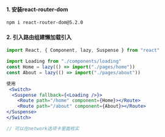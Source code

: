 

#### 1. 安装react-router-dom

```bash
npm i react-router-dom@5.2.0
```



#### 2. 引入路由组建懒加载引入

```jsx
import React, { Component, lazy, Suspense } from "react"

import Loading from "./components/loading"
const Home = lazy(() => import("./pages/home"))
const About = lazy(() => import("./pages/about"))

使用
 <Switch>
  <Suspense fallback={<Loading />}>
    <Route path="/home" component={Home}></Route>
    <Route path="/about" component={About}></Route>
</Suspense>
</Switch>

// 可以在network选项卡里面核实
```

